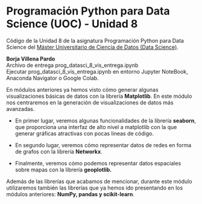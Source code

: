 # Programación Python para Data Science (UOC) - Unidad 8

Código de la Unidad 8 de la asignatura Programación Python para Data Science del [Máster Universitario de Ciencia de Datos (Data Science)](http://estudios.uoc.edu/es/masters-universitarios/data-science/presentacion).

**Borja Villena Pardo**    
Archivo de entrega prog_datasci_8_vis_entrega.ipynb    
Ejecutar prog_datasci_8_vis_entrega.ipynb en entorno Jupyter NoteBook, Anaconda Navigator o Google Colab.

En módulos anteriores ya hemos visto cómo generar algunas visualizaciones básicas de datos con
la librería **Matplotlib**. En este módulo nos centraremos en la generación de visualizaciones de
datos más avanzadas. 
- En primer lugar, veremos algunas funcionalidades de la librería **seaborn**,
que proporciona una interfaz de alto nivel a matplotlib con la que generar gráficas atractivas con
pocas líneas de código.

- En segundo lugar, veremos cómo representar datos de redes en forma de
grafos con la librería **Networkx**.

- Finalmente, veremos cómo podemos representar datos espaciales sobre mapas con la librería **geoplotlib.**

Además de las librerías que acabamos de mencionar, durante este módulo utilizaremos también
las librerías que ya hemos ido presentando en los módulos anteriores: **NumPy, pandas y
scikit-learn**.
